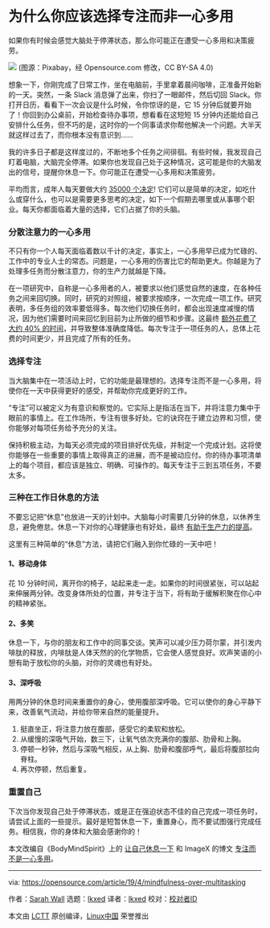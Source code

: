 [#]: subject: "Why you should choose mindfulness over multitasking"
[#]: via: "https://opensource.com/article/19/4/mindfulness-over-multitasking"
[#]: author: "Sarah Wall https://opensource.com/users/sarahwall"
[#]: collector: "lkxed"
[#]: translator: "lkxed"
[#]: reviewer: " "
[#]: publisher: " "
[#]: url: " "

为什么你应该选择专注而非一心多用
======
如果你有时候会感觉大脑处于停滞状态，那么你可能正在遭受一心多用和决策疲劳。

![][1]
(图源：Pixabay，经 Opensource.com 修改，CC BY-SA 4.0)

想象一下，你刚完成了日常工作，坐在电脑前，手里拿着晨间咖啡，正准备开始新的一天。突然，一条 Slack 消息弹了出来，你扫了一眼邮件，然后切回 Slack。你打开日历，看看下一次会议是什么时候，令你惊讶的是，它 15 分钟后就要开始了！你回到办公桌前，开始检查待办事项，想看看在这短短 15 分钟内还能给自己安排什么任务，但不巧的是，这时你的一个同事请求你帮他解决一个问题。大半天就这样过去了，而你根本没有意识到……

我的许多日子都是这样度过的，不断地多个任务之间徘徊。有些时候，我发现自己盯着电脑，大脑完全停滞。如果你也发现自己处于这种情况，这可能是你的大脑发出的信号，提醒你休息一下。你可能正在遭受一心多用和决策疲劳。

平均而言，成年人每天要做大约 [35000 个决定][2]! 它们可以是简单的决定，如吃什么或穿什么，也可以是需要更多思考的决定，如下一个假期去哪里或从事哪个职业。每天你都面临着大量的选择，它们占据了你的头脑。

### 分散注意力的一心多用

不只有你一个人每天面临着数以千计的决定，事实上，一心多用早已成为忙碌的、工作中的专业人士的常态。问题是，一心多用的伤害比它的帮助更大。你越是为了处理多任务而分散注意力，你的生产力就越是下降。

在一项研究中，自称是一心多用者的人，被要求以他们感觉自然的速度，在各种任务之间来回切换。同时，研究的对照组，被要求按顺序，一次完成一项工作。研究表明，多任务组的效率要低得多。每次他们切换任务时，都会出现速度减慢的情况，因为他们需要时间来回忆到目前为止所做的细节和步骤。这最终 [额外花费了大约 40% 的时间][3]，并导致整体准确度降低。每次专注于一项任务的人，总体上花费的时间更少，并且完成了所有的任务。

### 选择专注

当大脑集中在一项活动上时，它的功能是最理想的。选择专注而不是一心多用，将使你在一天中获得更好的感受，并帮助你完成更好的工作。

“专注”可以被定义为有意识和察觉的。它实际上是指活在当下，并将注意力集中于眼前的事情上。在工作场所，专注有很多好处。它的诀窍在于建立边界和习惯，使你能够对每项任务给予充分的关注。

保持积极主动，为每天必须完成的项目排好优先级，并制定一个完成计划。这将使你能够在一些重要的事情上取得真正的进展，而不是被动应付。你的待办事项清单上的每个项目，都应该是独立、明确、可操作的。每天专注于三到五项任务，不要太多。

### 三种在工作日休息的方法

不要忘记把“休息”也放进一天的计划中。大脑每小时需要几分钟的休息，以休养生息，避免倦怠。休息一下对你的心理健康也有好处，最终 [有助于生产力的提高][4]。

这里有三种简单的“休息”方法，请把它们融入到你忙碌的一天中吧！

#### 1、移动身体

花 10 分钟时间，离开你的椅子，站起来走一走。如果你的时间很紧张，可以站起来伸展两分钟。改变身体所处的位置，并专注于当下，将有助于缓解积聚在你心中的精神紧张。

#### 2、多笑

休息一下，与你的朋友和工作中的同事交谈。笑声可以减少压力荷尔蒙，并引发内啡肽的释放，内啡肽是人体天然的的化学物质，它会使人感觉良好。欢声笑语的小憩有助于放松你的头脑，对你的灵魂也有好处。

#### 3、深呼吸

用两分钟的休息时间来重置你的身心，使用腹部深呼吸。它可以使你的身心平静下来，改善氧气流动，并给你带来自然的能量提升。

1. 挺直坐正，将注意力放在腹部，感受它的柔软和放松。
2. 从缓慢的深吸气开始，数三下，让氧气依次充满你的腹部、肋骨和上胸。
3. 停顿一秒钟，然后与深吸气相反，从上胸、肋骨和腹部呼气，最后将腹部拉向脊柱。
4. 再次停顿，然后重复。

### 重置自己

下次当你发现自己处于停滞状态，或是正在强迫状态不佳的自己完成一项任务时，请尝试上面的一些提示。最好是短暂休息一下，重置身心，而不要试图强行完成任务。相信我，你的身体和大脑会感谢你的！

本文改编自《BodyMindSpirit》上的 [让自己休息一下][5] 和 ImageX 的博文 [专注而不是一心多用][6]。

--------------------------------------------------------------------------------

via: https://opensource.com/article/19/4/mindfulness-over-multitasking

作者：[Sarah Wall][a]
选题：[lkxed][b]
译者：[lkxed](https://github.com/lkxed)
校对：[校对者ID](https://github.com/校对者ID)

本文由 [LCTT](https://github.com/LCTT/TranslateProject) 原创编译，[Linux中国](https://linux.cn/) 荣誉推出

[a]: https://opensource.com/users/sarahwall
[b]: https://github.com/lkxed
[1]: https://opensource.com/sites/default/files/lead-images/life_tree_clouds.png
[2]: https://go.roberts.edu/leadingedge/the-great-choices-of-strategic-leaders
[3]: http://www.apa.org/research/action/multitask.aspx
[4]: https://opensource.com/article/19/3/guide-being-more-productive
[5]: https://body-mind-spirit-coach.com/2019/01/02/give-yourself-a-break/
[6]: https://imagexmedia.com/mindfullness-over-multitasking
[7]: https://events.drupal.org/seattle2019/sessions/mindless-multitasking-dummy%E2%80%99s-guide-productivity
[8]: https://events.drupal.org/seattle2019
